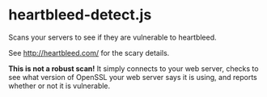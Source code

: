 heartbleed-detect.js
====================

Scans your servers to see if they are vulnerable to heartbleed. 

See http://heartbleed.com/ for the scary details. 

**This is not a robust scan!** It simply connects to your web server, checks to see what version of OpenSSL your web server says it is using, and reports whether or not it is vulnerable.
